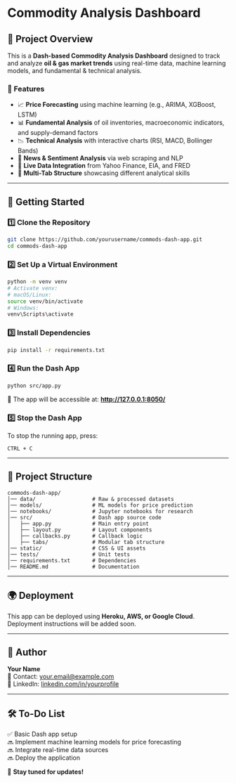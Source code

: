 # Commodity Analysis Dashboard

## 📌 Project Overview
This is a **Dash-based Commodity Analysis Dashboard** designed to track and analyze **oil & gas market trends** using real-time data, machine learning models, and fundamental & technical analysis.

### **🔹 Features**
- 📈 **Price Forecasting** using machine learning (e.g., ARIMA, XGBoost, LSTM)
- 📊 **Fundamental Analysis** of oil inventories, macroeconomic indicators, and supply-demand factors
- 📉 **Technical Analysis** with interactive charts (RSI, MACD, Bollinger Bands)
- 📰 **News & Sentiment Analysis** via web scraping and NLP
- 📡 **Live Data Integration** from Yahoo Finance, EIA, and FRED
- 📂 **Multi-Tab Structure** showcasing different analytical skills

---
## 🚀 Getting Started
### **1️⃣ Clone the Repository**
```bash
git clone https://github.com/yourusername/commods-dash-app.git
cd commods-dash-app
```

### **2️⃣ Set Up a Virtual Environment**
```bash
python -m venv venv
# Activate venv:
# macOS/Linux:
source venv/bin/activate
# Windows:
venv\Scripts\activate
```

### **3️⃣ Install Dependencies**
```bash
pip install -r requirements.txt
```

### **4️⃣ Run the Dash App**
```bash
python src/app.py
```
📍 The app will be accessible at: **http://127.0.0.1:8050/**

### **5️⃣ Stop the Dash App**
To stop the running app, press:
```
CTRL + C
```

---
## 📁 Project Structure
```
commods-dash-app/
│── data/                  # Raw & processed datasets
│── models/                # ML models for price prediction
│── notebooks/             # Jupyter notebooks for research
│── src/                   # Dash app source code
│   ├── app.py             # Main entry point
│   ├── layout.py          # Layout components
│   ├── callbacks.py       # Callback logic
│   ├── tabs/              # Modular tab structure
│── static/                # CSS & UI assets
│── tests/                 # Unit tests
│── requirements.txt       # Dependencies
│── README.md              # Documentation
```

---
## 🌍 Deployment
This app can be deployed using **Heroku, AWS, or Google Cloud**. Deployment instructions will be added soon.

---
## 👤 Author
**Your Name**  
📧 Contact: [your.email@example.com](mailto:your.email@example.com)  
🔗 LinkedIn: [linkedin.com/in/yourprofile](https://linkedin.com/in/yourprofile)

---
## 🛠️ To-Do List
✅ Basic Dash app setup  
🔜 Implement machine learning models for price forecasting  
🔜 Integrate real-time data sources  
🔜 Deploy the application  

🚀 **Stay tuned for updates!**


